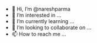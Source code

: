 - 👋 Hi, I’m @nareshparma
- 👀 I’m interested in ...
- 🌱 I’m currently learning ...
- 💞️ I’m looking to collaborate on ...
- 📫 How to reach me ...

<!---
nareshparma/nareshparma is a ✨ special ✨ repository because its `README.md` (this file) appears on your GitHub profile.
You can click the Preview link to take a look at your changes.
--->
